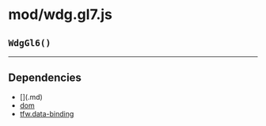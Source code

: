 # mod/wdg.gl7.js
## `WdgGl6()`




----

## Dependencies
* [$]($.md)
* [dom](dom.md)
* [tfw.data-binding](tfw.data-binding.md)